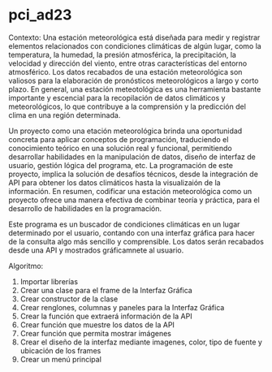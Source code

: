 # pci_ad23

Contexto:
Una estación meteorológica está diseñada para medir y registrar elementos relacionados con condiciones climáticas de algún lugar, como la temperatura, la humedad, la presión atmosférica, la precipitación, la velocidad y dirección del viento, entre otras características del entorno atmosférico.
Los datos recabados de una estación meteorológica son valiosos para la elaboración de pronósticos meteorológicos a largo y corto plazo.
En general, una estación meteotológica es una herramienta bastante importante y escencial para la recopilación de datos climáticos y meteorológicos, lo que contribuye a la comprensión y la predicción del clima en una región determinada.

Un proyecto como una etación meteorológica brinda una oportunidad concreta para aplicar conceptos de programación, traduciendo el conocimiento teórico en una solución real y funcional, permitiendo desarrollar habilidades en la manipulación de datos, diseño de interfaz de usuario, gestión lógica del programa, etc. La programación de este proyecto, implica la solución de desafíos técnicos, desde la integración de API para obtener los datos climáticos hasta la visualizaión de la información.
En resumen, codificar una estación meteorológica como un proyecto ofrece una manera efectiva de combinar teoría y práctica, para el desarrollo de habilidades en la programación.

Este programa es un buscador de condiciones climáticas en un lugar determinado por el usuario, contando con una interfaz gráfica para hacer de la consulta algo más sencillo y comprensible. Los datos serán recabados desde una API y mostrados gráficamnete al usuario.


Algoritmo:
1. Importar librerías
2. Crear una clase para el frame de la Interfaz Gráfica
3. Crear constructor de la clase
4. Crear renglones, columnas y paneles para la Interfaz Gráfica
5. Crear la función que extraerá información de la API
6. Crear función que muestre los datos de la API
7. Crear función que permita mostrar imágenes
8. Crear el diseño de la interfaz mediante imagenes, color, tipo de fuente y ubicación de los frames
9. Crear un menú principal
